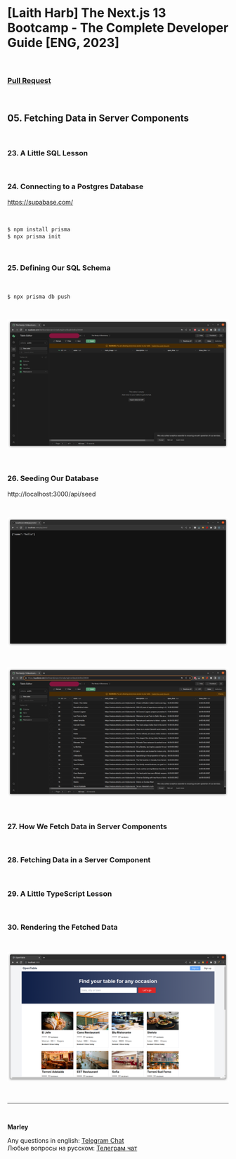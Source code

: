 # [Laith Harb] The Next.js 13 Bootcamp - The Complete Developer Guide [ENG, 2023]

<br/>

### [Pull Request](https://github.com/webmakaka/The-Next.js-13-Bootcamp-The-Complete-Developer-Guide/pull/3)

<br/>

## 05. Fetching Data in Server Components

<br/>

### 23. A Little SQL Lesson

<br/>

### 24. Connecting to a Postgres Database

https://supabase.com/

<br/>

```
$ npm install prisma
$ npx prisma init
```

<br/>

### 25. Defining Our SQL Schema

<br/>

```
$ npx prisma db push
```

<br/>

![Application](/img/pic-ch05-img01.png?raw=true)

<br/>

### 26. Seeding Our Database

http://localhost:3000/api/seed

<br/>

![Application](/img/pic-ch05-img02.png?raw=true)

<br/>

![Application](/img/pic-ch05-img03.png?raw=true)

<br/>

### 27. How We Fetch Data in Server Components

<br/>

### 28. Fetching Data in a Server Component

<br/>

### 29. A Little TypeScript Lesson

<br/>

### 30. Rendering the Fetched Data

<br/>

![Application](/img/pic-ch05-img04.png?raw=true)

<br/>

---

<br/>

**Marley**

Any questions in english: <a href="https://jsdev.org/chat/">Telegram Chat</a>  
Любые вопросы на русском: <a href="https://jsdev.ru/chat/">Телеграм чат</a>
